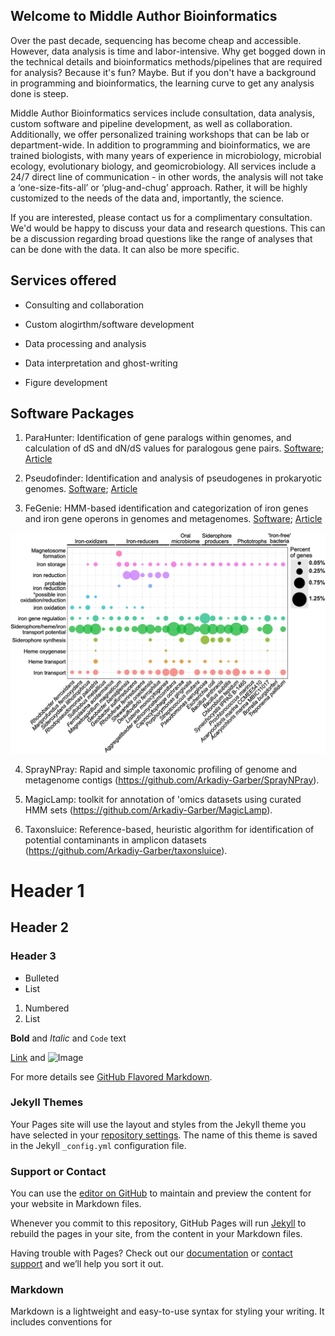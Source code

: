 ## Welcome to Middle Author Bioinformatics

Over the past decade, sequencing has become cheap and accessible. However, data analysis is time and labor-intensive. Why get bogged down in the technical details and bioinformatics methods/pipelines that are required for analysis? Because it's fun? Maybe. But if you don't have a background in programming and bioinformatics, the learning curve to get any analysis done is steep.

Middle Author Bioinformatics services include consultation, data analysis, custom software and pipeline development, as well as collaboration. Additionally, we offer personalized training workshops that can be lab or department-wide. In addition to programming and bioinformatics, we are trained biologists, with many years of experience in microbiology, microbial ecology, evolutionary biology, and geomicrobiology. All services include a 24/7 direct line of communication - in other words, the analysis will not take a ‘one-size-fits-all’ or ‘plug-and-chug’ approach. Rather, it will be highly customized to the needs of the data and, importantly, the science.

If you are interested, please contact us for a complimentary consultation. We'd would be happy to discuss your data and research questions. This can be a discussion regarding broad questions like the range of analyses that can be done with the data. It can also be more specific.



## Services offered

- Consulting and collaboration

- Custom alogirthm/software development

- Data processing and analysis

- Data interpretation and ghost-writing

- Figure development

## Software Packages
1. ParaHunter: Identification of gene paralogs within genomes, and calculation of dS and dN/dS values for paralogous gene pairs. [Software](https://github.com/Arkadiy-Garber/ParaHunter); [Article](https://academic.oup.com/gbe/article/13/11/evab245/6427628)

2. Pseudofinder: Identification and analysis of pseudogenes in prokaryotic genomes. [Software](https://github.com/Filip-Husnik/Pseudofinder); [Article](https://www.biorxiv.org/content/10.1101/2021.10.07.463580v1.full)

3. FeGenie: HMM-based identification and categorization of iron genes and iron gene operons in genomes and metagenomes. [Software](https://github.com/Arkadiy-Garber/FeGenie); [Article](https://www.frontiersin.org/articles/10.3389/fmicb.2020.00037/full)

<img src="Images/fmicb-11-00037-g004.jpeg" alt="hi" class="inline"/>

4. SprayNPray: Rapid and simple taxonomic profiling of genome and metagenome contigs (https://github.com/Arkadiy-Garber/SprayNPray).

5. MagicLamp: toolkit for annotation of 'omics datasets using curated HMM sets (https://github.com/Arkadiy-Garber/MagicLamp).

7. Taxonsluice: Reference-based, heuristic algorithm for identification of potential contaminants in amplicon datasets (https://github.com/Arkadiy-Garber/taxonsluice).




# Header 1
## Header 2
### Header 3

- Bulleted
- List

1. Numbered
2. List

**Bold** and _Italic_ and `Code` text

[Link](url) and ![Image](src)


For more details see [GitHub Flavored Markdown](https://guides.github.com/features/mastering-markdown/).

### Jekyll Themes

Your Pages site will use the layout and styles from the Jekyll theme you have selected in your [repository settings](https://github.com/Arkadiy-Garber/ArkBioinformatics/settings). The name of this theme is saved in the Jekyll `_config.yml` configuration file.

### Support or Contact
You can use the [editor on GitHub](https://github.com/Arkadiy-Garber/ArkBioinformatics/edit/gh-pages/index.md) to maintain and preview the content for your website in Markdown files.

Whenever you commit to this repository, GitHub Pages will run [Jekyll](https://jekyllrb.com/) to rebuild the pages in your site, from the content in your Markdown files.

Having trouble with Pages? Check out our [documentation](https://docs.github.com/categories/github-pages-basics/) or [contact support](https://support.github.com/contact) and we’ll help you sort it out.

### Markdown

Markdown is a lightweight and easy-to-use syntax for styling your writing. It includes conventions for
